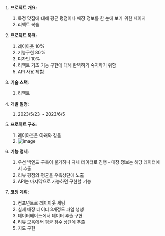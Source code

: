 1. **프로젝트 개요**:
   1. 특정 맛집에 대해 평균 평점이나 매장 정보를 한 눈에 보기 위한 페이지
   2. 리액트 복습
2. **프로젝트 목표**:
   1. 레이아웃 10%
   2. 기능구현 80%
   3. 디자인 10%
   4. 리액트 기초 기능 구현에 대해 완벽하기 숙지하기 위함
   5. API 사용 체험
3. **기술 스택**:
   1. 리액트
4. **개발 일정**:
   1. 2023/5/23 ~ 2023/6/5
5. **프로젝트 구조**:

   1. 레이아웃은 아래와 같음
   2. ![image](https://github.com/YangSaekyul/StoreFinder/assets/121498405/642ef2b7-0d21-4786-8bbe-bc1ab0ae544e)


6. **기능 명세**:
   1. 우선 백엔드 구축이 불가하니 자체 데이터로 진행 - 매장 정보는 해당 데이터에서 추출
   2. 리뷰 평점의 평균을 우측상단에 노출
   3. API는 마지막으로 가능하면 구현할 기능
7. **코딩 계획**:
   1. 컴포넌트로 레이아웃 세팅
   2. 실제 매장 데이터 3개정도 파일 생성
   3. 데이터베이스에서 데이터 추출 구현
   4. 리뷰 모음에서 평균 점수 상단에 추출
   5. 지도 구현
